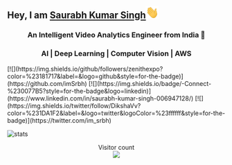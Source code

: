 <h2>Hey, I am <a href="https://www.linkedin.com/in/saurabh-kumar-singh-006947128/">Saurabh Kumar Singh</a><img src="https://raw.githubusercontent.com/ABSphreak/ABSphreak/master/gifs/Hi.gif" width="30px"></h2> 

<h3 align="center">An Intelligent Video Analytics Engineer from India 👾</h3>
<h3 align="center">AI | Deep Learning | Computer Vision | AWS</h3>  
[![](https://img.shields.io/github/followers/zenithexpo?color=%23181717&label=&logo=github&style=for-the-badge)](https://github.com/imSrbh)
[![](https://img.shields.io/badge/-Connect-%230077B5?style=for-the-badge&logo=linkedin)](https://www.linkedin.com/in/saurabh-kumar-singh-006947128/)
[![](https://img.shields.io/twitter/follow/DikshaVv?color=%231DA1F2&label=&logo=twitter&logoColor=%23ffffff&style=for-the-badge)](https://twitter.com/im_srbh)

![stats](https://github-readme-stats.vercel.app/api?username=imSrbh)


<p align="center"> 
  Visitor count<br>
  <img src="https://profile-counter.glitch.me/imSrbh/count.svg" />

</p>
